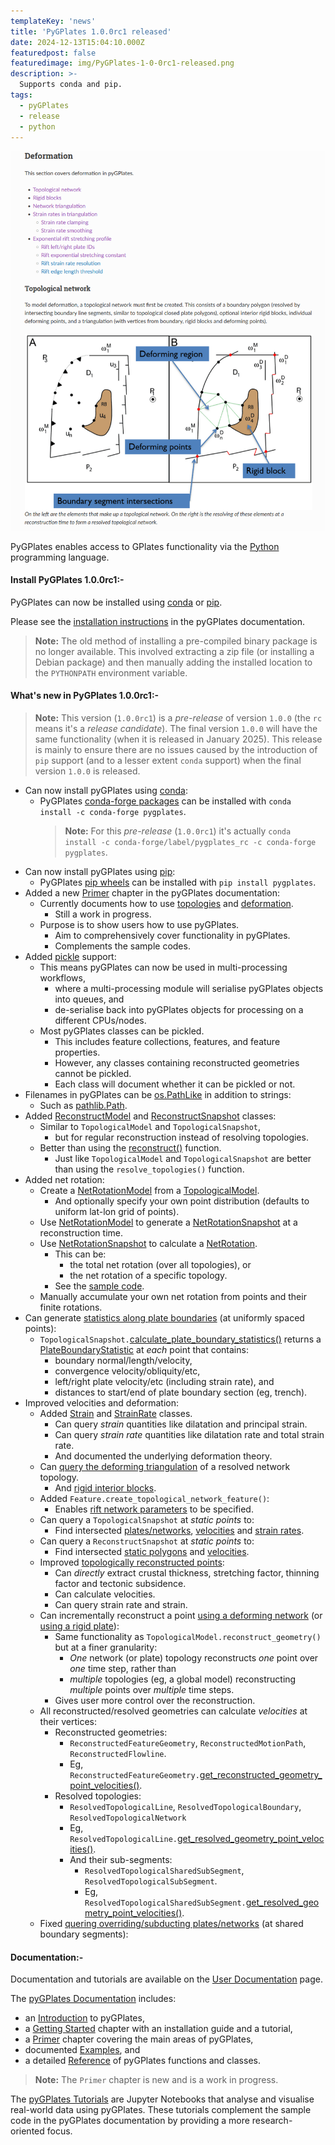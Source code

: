 ```yaml
---
templateKey: 'news'
title: 'PyGPlates 1.0.0rc1 released'
date: 2024-12-13T15:04:10.000Z
featuredpost: false
featuredimage: img/PyGPlates-1-0-0rc1-released.png
description: >-
  Supports conda and pip.
tags:
  - pyGPlates
  - release
  - python
---
```

[![PyGPlates 1.0.0rc1 released](img/PyGPlates-1-0-0rc1-released.png)](/docs/pygplates/index.html)

PyGPlates enables access to GPlates functionality via the [Python](https://www.python.org/) programming language.

#### Install PyGPlates 1.0.0rc1:-

PyGPlates can now be installed using [conda](https://docs.conda.io/projects/conda/en/latest/user-guide/index.html) or [pip](https://pip.pypa.io/en/stable/).

Please see the [installation instructions](/docs/pygplates/pygplates_getting_started.html) in the pyGPlates documentation.

> __Note:__ The old method of installing a pre-compiled binary package is no longer available. This involved extracting a zip file (or installing a Debian package) and then manually adding the installed location to the `PYTHONPATH` environment variable.

#### What's new in PyGPlates 1.0.0rc1:-

> __Note:__ This version (`1.0.0rc1`) is a *pre-release* of version `1.0.0` (the `rc` means it's a *release candidate*). The final version `1.0.0` will have the same functionality (when it is released in January 2025). This release is mainly to ensure there are no issues caused by the introduction of `pip` support (and to a lesser extent `conda` support) when the final version `1.0.0` is released.

- Can now install pyGPlates using [conda](https://docs.conda.io/projects/conda/en/latest/user-guide/index.html):
  - PyGPlates [conda-forge packages](https://anaconda.org/conda-forge/pygplates/files) can be installed with `conda install -c conda-forge pygplates`.
    > __Note:__ For this *pre-release* (`1.0.0rc1`) it's actually `conda install -c conda-forge/label/pygplates_rc -c conda-forge pygplates`.
- Can now install pyGPlates using [pip](https://pip.pypa.io/en/stable/):
  - PyGPlates [pip wheels](https://pypi.org/project/pygplates/#files) can be installed with `pip install pygplates`.
- Added a new [Primer](/docs/pygplates/pygplates_primer.html) chapter in the pyGPlates documentation:
  - Currently documents how to use [topologies](/docs/pygplates/pygplates_primer.html#topologies) and [deformation](/docs/pygplates/pygplates_primer.html#deformation).
    - Still a work in progress.
  - Purpose is to show users how to use pyGPlates.
    - Aim to comprehensively cover functionality in pyGPlates.
    - Complements the sample codes.
- Added [pickle](https://docs.python.org/3/library/pickle.html) support:
  - This means pyGPlates can now be used in multi-processing workflows,
    - where a multi-processing module will serialise pyGPlates objects into queues, and
    - de-serialise back into pyGPlates objects for processing on a different CPUs/nodes.
  - Most pyGPlates classes can be pickled.
    - This includes feature collections, features, and feature properties.
    - However, any classes containing reconstructed geometries cannot be pickled.
    - Each class will document whether it can be pickled or not.
- Filenames in pyGPlates can be [os.PathLike](https://docs.python.org/3/library/os.html#os.PathLike) in addition to strings:
  - Such as [pathlib.Path](https://docs.python.org/3/library/pathlib.html).
- Added [ReconstructModel](/docs/pygplates/generated/pygplates.ReconstructModel) and [ReconstructSnapshot](/docs/pygplates/generated/pygplates.ReconstructSnapshot) classes:
  - Similar to `TopologicalModel` and `TopologicalSnapshot`,
    - but for regular reconstruction instead of resolving topologies.
  - Better than using the [reconstruct()](/docs/pygplates/generated/pygplates.reconstruct) function.
    - Just like `TopologicalModel` and `TopologicalSnapshot` are better than using the `resolve_topologies()` function.
- Added net rotation:
  - Create a [NetRotationModel](/docs/pygplates/generated/pygplates.NetRotationModel) from a [TopologicalModel](/docs/pygplates/generated/pygplates.TopologicalModel).
    - And optionally specify your own point distribution (defaults to uniform lat-lon grid of points).
  - Use [NetRotationModel](/docs/pygplates/generated/pygplates.NetRotationModel) to generate a [NetRotationSnapshot](/docs/pygplates/generated/pygplates.NetRotationSnapshot) at a reconstruction time.
  - Use [NetRotationSnapshot](/docs/pygplates/generated/pygplates.NetRotationSnapshot) to calculate a [NetRotation](/docs/pygplates/generated/pygplates.NetRotation).
    - This can be:
      - the total net rotation (over all topologies), or
      - the net rotation of a specific topology.
    - See the [sample code](/docs/pygplates/sample-code/pygplates_calculate_net_rotation.html).
  - Manually accumulate your own net rotation from points and their finite rotations.
- Can generate [statistics along plate boundaries](/docs/pygplates/pygplates_primer.html#plate-boundary-statistics) (at uniformly spaced points):
  - `TopologicalSnapshot.`[calculate_plate_boundary_statistics()](/docs/pygplates/generated/pygplates.TopologicalSnapshot.calculate_plate_boundary_statistics) returns a [PlateBoundaryStatistic](/docs/pygplates/generated/pygplates.PlateBoundaryStatistic) at *each* point that contains:
    - boundary normal/length/velocity,
    - convergence velocity/obliquity/etc,
    - left/right plate velocity/etc (including strain rate), and
    - distances to start/end of plate boundary section (eg, trench).
- Improved velocities and deformation:
  - Added [Strain](/docs/pygplates/generated/pygplates.Strain) and [StrainRate](/docs/pygplates/generated/pygplates.StrainRate) classes.
    - Can query *strain* quantities like dilatation and principal strain.
    - Can query *strain rate* quantities like dilatation rate and total strain rate.
    - And documented the underlying deformation theory.
  - Can [query the deforming triangulation](/docs/pygplates/pygplates_primer.html#network-triangulation) of a resolved network topology.
    - And [rigid interior blocks](/docs/pygplates/pygplates_primer.html#rigid-blocks).
  - Added `Feature.create_topological_network_feature()`:
    - Enables [rift network parameters](/docs/pygplates/pygplates_primer.html#exponential-rift-stretching-profile) to be specified.
  - Can query a `TopologicalSnapshot` at *static points* to:
    - Find intersected [plates/networks](/docs/pygplates/generated/pygplates.TopologicalSnapshot.html#pygplates.TopologicalSnapshot.get_point_locations), [velocities](/docs/pygplates/generated/pygplates.TopologicalSnapshot.html#pygplates.TopologicalSnapshot.get_point_velocities) and [strain rates](/docs/pygplates/generated/pygplates.TopologicalSnapshot.html#pygplates.TopologicalSnapshot.get_point_strain_rates).
  - Can query a `ReconstructSnapshot` at *static points* to:
    - Find intersected [static polygons](/docs/pygplates/generated/pygplates.ReconstructSnapshot.html#pygplates.ReconstructSnapshot.get_point_locations) and [velocities](/docs/pygplates/generated/pygplates.ReconstructSnapshot.html#pygplates.ReconstructSnapshot.get_point_velocities).
  - Improved [topologically reconstructed points](/docs/pygplates/pygplates_primer.html#topologically-reconstruct-geometries):
    - Can *directly* extract crustal thickness, stretching factor, thinning factor and tectonic subsidence.
    - Can calculate velocities.
    - Can query strain rate and strain.
  - Can incrementally reconstruct a point [using a deforming network](/docs/pygplates/generated/pygplates.ResolvedTopologicalNetwork.html#pygplates.ResolvedTopologicalNetwork.reconstruct_point) (or [using a rigid plate](/docs/pygplates/generated/pygplates.ResolvedTopologicalBoundary.html#pygplates.ResolvedTopologicalBoundary.reconstruct_point)):
    - Same functionality as `TopologicalModel.reconstruct_geometry()` but at a finer granularity:
      - *One* network (or plate) topology reconstructs *one* point over *one* time step, rather than
      - *multiple* topologies (eg, a global model) reconstructing *multiple* points over *multiple* time steps.
    - Gives user more control over the reconstruction.
  - All reconstructed/resolved geometries can calculate *velocities* at their vertices:
    - Reconstructed geometries:
      - `ReconstructedFeatureGeometry`, `ReconstructedMotionPath`, `ReconstructedFlowline`.
      - Eg, `ReconstructedFeatureGeometry.`[get_reconstructed_geometry_point_velocities()](/docs/pygplates/generated/pygplates.ReconstructedFeatureGeometry.html#pygplates.ReconstructedFeatureGeometry.get_reconstructed_geometry_point_velocities).
    - Resolved topologies:
      - `ResolvedTopologicalLine`, `ResolvedTopologicalBoundary`, `ResolvedTopologicalNetwork`
      - Eg, `ResolvedTopologicalLine.`[get_resolved_geometry_point_velocities()](/docs/pygplates/generated/pygplates.ResolvedTopologicalLine.html#pygplates.ResolvedTopologicalLine.get_resolved_geometry_point_velocities).
      - And their sub-segments:
        - `ResolvedTopologicalSharedSubSegment`, `ResolvedTopologicalSubSegment`.
        - Eg, `ResolvedTopologicalSharedSubSegment.`[get_resolved_geometry_point_velocities()](/docs/pygplates/generated/pygplates.ResolvedTopologicalSharedSubSegment.html#pygplates.ResolvedTopologicalSharedSubSegment.get_resolved_geometry_point_velocities).
  - Fixed [quering overriding/subducting plates/networks](/docs/pygplates/generated/pygplates.ResolvedTopologicalSharedSubSegment.html#pygplates.ResolvedTopologicalSharedSubSegment.get_overriding_and_subducting_plates) (at shared boundary segments):

#### Documentation:-

Documentation and tutorials are available on the [User Documentation](/docs) page.

The [pyGPlates Documentation](/docs/pygplates/index.html) includes:

* an [Introduction](/docs/pygplates/pygplates_introduction.html) to pyGPlates,
* a [Getting Started](/docs/pygplates/pygplates_getting_started.html) chapter with an installation guide and a tutorial,
* a [Primer](/docs/pygplates/pygplates_primer.html) chapter covering the main areas of pyGPlates,
* documented [Examples](/docs/pygplates/pygplates_sample_code.html), and
* a detailed [Reference](/docs/pygplates/pygplates_reference.html) of pyGPlates functions and classes.

> __Note:__ The `Primer` chapter is new and is a work in progress.

The [pyGPlates Tutorials](https://github.com/GPlates/pygplates-tutorials) are Jupyter Notebooks that analyse and visualise real-world data using pyGPlates. These tutorials complement the sample code in the pyGPlates documentation by providing a more research-oriented focus.
